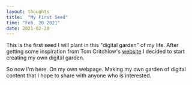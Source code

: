 ```yaml
---
layout: thoughts
title:  "My First Seed"
time: "Feb. 20 2021"
date: 2021-02-20
---
```


This is the first seed I will plant in this "digital garden" of my life. After getting some inspiration from Tom Critchlow's [website](https://tomcritchlow.com/wiki/) I decided to start creating my own digital garden.


So now I'm here. On my own webpage. Making my own garden of digital content that I hope to share with anyone who is interested. 